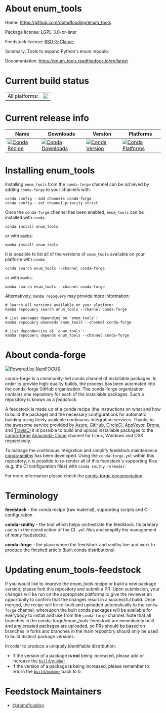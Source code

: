 About enum_tools
================

Home: https://github.com/domdfcoding/enum_tools

Package license: LGPL-3.0-or-later

Feedstock license: [BSD-3-Clause](https://github.com/conda-forge/enum_tools-feedstock/blob/main/LICENSE.txt)

Summary: Tools to expand Python's enum module.

Documentation: https://enum_tools.readthedocs.io/en/latest

Current build status
====================


<table><tr><td>All platforms:</td>
    <td>
      <a href="https://dev.azure.com/conda-forge/feedstock-builds/_build/latest?definitionId=15939&branchName=main">
        <img src="https://dev.azure.com/conda-forge/feedstock-builds/_apis/build/status/enum_tools-feedstock?branchName=main">
      </a>
    </td>
  </tr>
</table>

Current release info
====================

| Name | Downloads | Version | Platforms |
| --- | --- | --- | --- |
| [![Conda Recipe](https://img.shields.io/badge/recipe-enum_tools-green.svg)](https://anaconda.org/conda-forge/enum_tools) | [![Conda Downloads](https://img.shields.io/conda/dn/conda-forge/enum_tools.svg)](https://anaconda.org/conda-forge/enum_tools) | [![Conda Version](https://img.shields.io/conda/vn/conda-forge/enum_tools.svg)](https://anaconda.org/conda-forge/enum_tools) | [![Conda Platforms](https://img.shields.io/conda/pn/conda-forge/enum_tools.svg)](https://anaconda.org/conda-forge/enum_tools) |

Installing enum_tools
=====================

Installing `enum_tools` from the `conda-forge` channel can be achieved by adding `conda-forge` to your channels with:

```
conda config --add channels conda-forge
conda config --set channel_priority strict
```

Once the `conda-forge` channel has been enabled, `enum_tools` can be installed with `conda`:

```
conda install enum_tools
```

or with `mamba`:

```
mamba install enum_tools
```

It is possible to list all of the versions of `enum_tools` available on your platform with `conda`:

```
conda search enum_tools --channel conda-forge
```

or with `mamba`:

```
mamba search enum_tools --channel conda-forge
```

Alternatively, `mamba repoquery` may provide more information:

```
# Search all versions available on your platform:
mamba repoquery search enum_tools --channel conda-forge

# List packages depending on `enum_tools`:
mamba repoquery whoneeds enum_tools --channel conda-forge

# List dependencies of `enum_tools`:
mamba repoquery depends enum_tools --channel conda-forge
```


About conda-forge
=================

[![Powered by
NumFOCUS](https://img.shields.io/badge/powered%20by-NumFOCUS-orange.svg?style=flat&colorA=E1523D&colorB=007D8A)](https://numfocus.org)

conda-forge is a community-led conda channel of installable packages.
In order to provide high-quality builds, the process has been automated into the
conda-forge GitHub organization. The conda-forge organization contains one repository
for each of the installable packages. Such a repository is known as a *feedstock*.

A feedstock is made up of a conda recipe (the instructions on what and how to build
the package) and the necessary configurations for automatic building using freely
available continuous integration services. Thanks to the awesome service provided by
[Azure](https://azure.microsoft.com/en-us/services/devops/), [GitHub](https://github.com/),
[CircleCI](https://circleci.com/), [AppVeyor](https://www.appveyor.com/),
[Drone](https://cloud.drone.io/welcome), and [TravisCI](https://travis-ci.com/)
it is possible to build and upload installable packages to the
[conda-forge](https://anaconda.org/conda-forge) [Anaconda-Cloud](https://anaconda.org/)
channel for Linux, Windows and OSX respectively.

To manage the continuous integration and simplify feedstock maintenance
[conda-smithy](https://github.com/conda-forge/conda-smithy) has been developed.
Using the ``conda-forge.yml`` within this repository, it is possible to re-render all of
this feedstock's supporting files (e.g. the CI configuration files) with ``conda smithy rerender``.

For more information please check the [conda-forge documentation](https://conda-forge.org/docs/).

Terminology
===========

**feedstock** - the conda recipe (raw material), supporting scripts and CI configuration.

**conda-smithy** - the tool which helps orchestrate the feedstock.
                   Its primary use is in the construction of the CI ``.yml`` files
                   and simplify the management of *many* feedstocks.

**conda-forge** - the place where the feedstock and smithy live and work to
                  produce the finished article (built conda distributions)


Updating enum_tools-feedstock
=============================

If you would like to improve the enum_tools recipe or build a new
package version, please fork this repository and submit a PR. Upon submission,
your changes will be run on the appropriate platforms to give the reviewer an
opportunity to confirm that the changes result in a successful build. Once
merged, the recipe will be re-built and uploaded automatically to the
`conda-forge` channel, whereupon the built conda packages will be available for
everybody to install and use from the `conda-forge` channel.
Note that all branches in the conda-forge/enum_tools-feedstock are
immediately built and any created packages are uploaded, so PRs should be based
on branches in forks and branches in the main repository should only be used to
build distinct package versions.

In order to produce a uniquely identifiable distribution:
 * If the version of a package **is not** being increased, please add or increase
   the [``build/number``](https://docs.conda.io/projects/conda-build/en/latest/resources/define-metadata.html#build-number-and-string).
 * If the version of a package **is** being increased, please remember to return
   the [``build/number``](https://docs.conda.io/projects/conda-build/en/latest/resources/define-metadata.html#build-number-and-string)
   back to 0.

Feedstock Maintainers
=====================

* [@domdfcoding](https://github.com/domdfcoding/)

